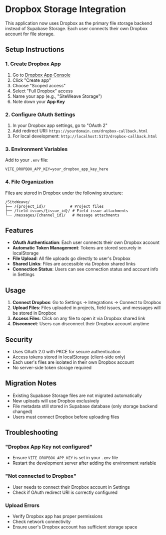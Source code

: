 # Dropbox Storage Integration

This application now uses Dropbox as the primary file storage backend instead of Supabase Storage. Each user connects their own Dropbox account for file storage.

## Setup Instructions

### 1. Create Dropbox App

1. Go to [Dropbox App Console](https://www.dropbox.com/developers/apps)
2. Click "Create app"
3. Choose "Scoped access" 
4. Select "Full Dropbox" access
5. Name your app (e.g., "SiteWeave Storage")
6. Note down your **App Key**

### 2. Configure OAuth Settings

1. In your Dropbox app settings, go to "OAuth 2"
2. Add redirect URI: `https://yourdomain.com/dropbox-callback.html`
3. For local development: `http://localhost:5173/dropbox-callback.html`

### 3. Environment Variables

Add to your `.env` file:
```env
VITE_DROPBOX_APP_KEY=your_dropbox_app_key_here
```

### 4. File Organization

Files are stored in Dropbox under the following structure:
```
/SiteWeave/
├── /{project_id}/           # Project files
├── /field-issues/{issue_id}/ # Field issue attachments  
└── /messages/{channel_id}/   # Message attachments
```

## Features

- **OAuth Authentication**: Each user connects their own Dropbox account
- **Automatic Token Management**: Tokens are stored securely in localStorage
- **File Upload**: All file uploads go directly to user's Dropbox
- **Shared Links**: Files are accessible via Dropbox shared links
- **Connection Status**: Users can see connection status and account info in Settings

## Usage

1. **Connect Dropbox**: Go to Settings → Integrations → Connect to Dropbox
2. **Upload Files**: Files uploaded in projects, field issues, and messages will be stored in Dropbox
3. **Access Files**: Click on any file to open it via Dropbox shared link
4. **Disconnect**: Users can disconnect their Dropbox account anytime

## Security

- Uses OAuth 2.0 with PKCE for secure authentication
- Access tokens stored in localStorage (client-side only)
- Each user's files are isolated in their own Dropbox account
- No server-side token storage required

## Migration Notes

- Existing Supabase Storage files are not migrated automatically
- New uploads will use Dropbox exclusively
- File metadata still stored in Supabase database (only storage backend changed)
- Users must connect Dropbox before uploading files

## Troubleshooting

### "Dropbox App Key not configured"
- Ensure `VITE_DROPBOX_APP_KEY` is set in your `.env` file
- Restart the development server after adding the environment variable

### "Not connected to Dropbox"
- User needs to connect their Dropbox account in Settings
- Check if OAuth redirect URI is correctly configured

### Upload Errors
- Verify Dropbox app has proper permissions
- Check network connectivity
- Ensure user's Dropbox account has sufficient storage space
